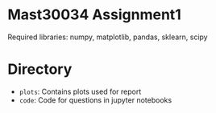 # Mast30034 Assignment1
Required libraries: numpy, matplotlib, pandas, sklearn, scipy

# Directory
- `plots`: Contains plots used for report
- `code`: Code for questions in jupyter notebooks
